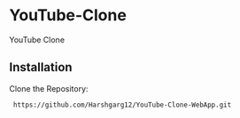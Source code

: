# YouTube-Clone
YouTube Clone

## Installation
Clone the Repository:
```bush
 https://github.com/Harshgarg12/YouTube-Clone-WebApp.git
```
